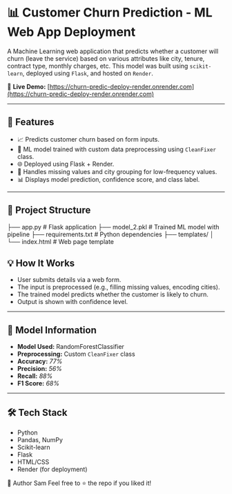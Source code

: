 # 📊 Customer Churn Prediction - ML Web App Deployment

A Machine Learning web application that predicts whether a customer will churn (leave the service) based on various attributes like city, tenure, contract type, monthly charges, etc. This model was built using `scikit-learn`, deployed using `Flask`, and hosted on `Render`.

🔗 **Live Demo:** [https://churn-predic-deploy-render.onrender.com](https://churn-predic-deploy-render.onrender.com)

---

## 🚀 Features

- 📈 Predicts customer churn based on form inputs.
- 🧠 ML model trained with custom data preprocessing using `CleanFixer` class.
- 🌐 Deployed using Flask + Render.
- 📝 Handles missing values and city grouping for low-frequency values.
- 📊 Displays model prediction, confidence score, and class label.

---

## 📂 Project Structure
├── app.py # Flask application
├── model_2.pkl # Trained ML model with pipeline
├── requirements.txt # Python dependencies
├── templates/
│ └── index.html # Web page template


## 💡 How It Works

- User submits details via a web form.
- The input is preprocessed (e.g., filling missing values, encoding cities).
- The trained model predicts whether the customer is likely to churn.
- Output is shown with confidence level.

---

## 🧠 Model Information

- **Model Used:** RandomForestClassifier
- **Preprocessing:** Custom `CleanFixer` class
- **Accuracy:** *77%*  
- **Precision:** *56%*  
- **Recall:** *88%*  
- **F1 Score:** *68%*
---

## 🛠 Tech Stack

- Python
- Pandas, NumPy
- Scikit-learn
- Flask
- HTML/CSS
- Render (for deployment)

🧠 Author
Sam
Feel free to ⭐ the repo if you liked it!

